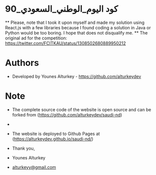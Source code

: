 #  كود اليوم_الوطني_السعودي_90  
** Please, note that I took it upon myself and made my solution using React.js with a few libraries because I found coding a solution in Java or Python would be too boring. I hope that does not disqualify me.
** The original ad for the competition: https://twitter.com/FCITKAU/status/1308502680889950212

# Authors
- Developed by Younes Alturkey - https://github.com/alturkeydev

# Note
- The complete source code of the website is open source and can be forked from (https://github.com/alturkeydev/saudi-nd)
- 
- The website is deployed to Github Pages at (https://alturkeydev.github.io/saudi-nd/)

- Thank you,

- Younes Alturkey
- alturkeyy@gmail.com
